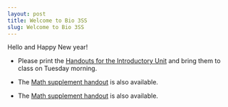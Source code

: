 ```yaml
---
layout: post
title: Welcome to Bio 3SS
slug: Welcome to Bio 3SS
---
```


Hello and Happy New year!

* Please print the [Handouts for the Introductory Unit](../../../materials/intro.handouts.pdf) and bring them to class on Tuesday morning.

* The [Math supplement handout](../../../materials/math.handouts.pdf) is also available.

* The [Math supplement handout](/materials/math.handouts.pdf) is also available.

